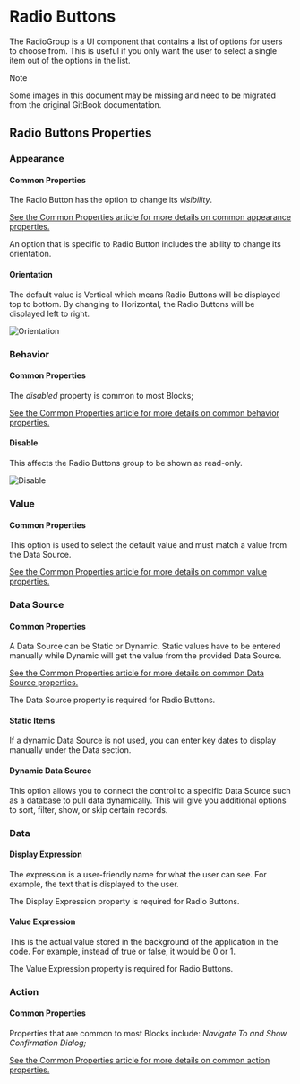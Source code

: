 # Radio Buttons

The RadioGroup is a UI component that contains a list of options for users to choose from. This is useful if you only want the user to select a single item out of the options in the list.

> [!NOTE]
> Some images in this document may be missing and need to be migrated from the original GitBook documentation.

## Radio Buttons Properties

### Appearance

#### Common Properties

The Radio Button has the option to change its _visibility_.&#x20;

[See the Common Properties article for more details on common appearance properties.](../common-properties.md#appearance)

An option that is specific to Radio Button includes the ability to change its orientation.

#### Orientation

The default value is Vertical which means Radio Buttons will be displayed top to bottom. By changing to Horizontal, the Radio Buttons will be displayed left to right.

![Orientation](../images/image-1098.png)

### Behavior

#### Common Properties

The _disabled_ property is common to most Blocks;

‌[See the Common Properties article for more details on common behavior properties.](../common-properties.md#behavior)

#### Disable

This affects the Radio Buttons group to be shown as read-only.

![Disable](../images/image-965.png)

### Value

#### Common Properties

This option is used to select the default value and must match a value from the Data Source.&#x20;

[See the Common Properties article for more details on common value properties.](../common-properties.md#behavior-1)

### Data Source

#### Common Properties

‌A Data Source can be Static or Dynamic. Static values have to be entered manually while Dynamic will get the value from the provided Data Source.&#x20;

[See the Common Properties article for more details on common Data Source properties.](../common-properties.md#data-source)

The Data Source property is required for Radio Buttons.

#### Static Items&#x20;

If a dynamic Data Source is not used, you can enter key dates to display manually under the Data section.

#### Dynamic Data Source&#x20;

This option allows you to connect the control to a specific Data Source such as a database to pull data dynamically. This will give you additional options to sort, filter, show, or skip certain records.

### Data

#### Display Expression&#x20;

The expression is a user-friendly name for what the user can see. For example, the text that is displayed to the user.

The Display Expression property is required for Radio Buttons.

#### Value Expression&#x20;

This is the actual value stored in the background of the application in the code. For example, instead of true or false, it would be 0 or 1.

The Value Expression property is required for Radio Buttons.

### Action

#### Common Properties

Properties that are common to most Blocks include: _Navigate To and Show Confirmation Dialog;_

[See the Common Properties article for more details on common action properties.](../common-properties.md#action)
